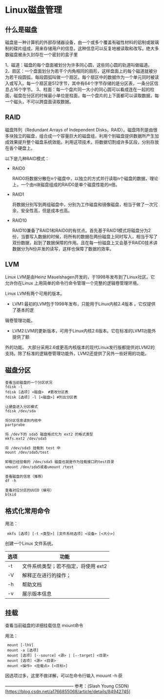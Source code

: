 # Linux磁盘管理

## 什么是磁盘

磁盘是一种计算机的外部存储器设备，由一个或多个覆盖有磁性材料的铝制或玻璃制的碟片组成，用来存储用户的信息，这种信息可以反复地被读取和改写。绝大多数磁盘被永久封存在一个密封的盒子里

1、磁道：磁盘的每个盘面被划分为许多同心圆，这些同心圆的轨道叫做磁道。
2、扇区：一个盘面划分为若干个内角相同的扇形，这样盘面上的每个磁道就被分为若干段圆弧，每段圆弧叫做一个扇区。每个扇区中的数据作为一个单元同时被读入或写入。每一个扇区是512字节，其中有64个字节存储的是分区表，一条分区信息占16个字节。
3、柱面：每一个盘片同一大小的同心圆可以看成连在一起的柱面，磁盘在分区的时候最小单位是柱面，每一个盘片的上下面都可以读取数据，每一个磁头，不可以跨盘面读取数据。

## RAID

磁盘阵列（Redundant Arrays of Independent Disks，RAID）。磁盘阵列是由很多块独立的磁盘，组合成一个容量巨大的磁盘组，利用个别磁盘提供数据所产生加成效果提升整个磁盘系统效能。利用这项技术，将数据切割成许多区段，分别存放在各个硬盘上。

以下是几种RAID模式：

- RAID0

  RAID0将数据分散在n个磁盘中，以独立的方式并行读取n个磁盘的数据，理论上，一个由n块磁盘组成的RAID0是单个磁盘性能的n倍。

- RAID1

  将数据分别写到两组磁盘中，分别为工作磁盘和镜像磁盘，相当于做了一次冗余，安全性高，但是成本也高。

- RAID10

  RAID10兼备了RAID1和RAID0的有优点。首先基于RAID1模式将磁盘分为2份，当要写入数据的时候，将所有的数据在两份磁盘上同时写入，相当于写了双份数据，起到了数据保障的作用。且在每一份磁盘上又会基于RAID0技术讲数据分为N份并发的读写，这样也保障了数据的效率。

## LVM

Linux LVM是由Heinz Mauelshagen开发的，于1998年发布到了Linux社区。它允许你在Linux 上用简单的命令行命令管理一个完整的逻辑卷管理环境。

Linux LVM有两个可用的版本。

* LVM1:最初的LVM包于1998年发布，只能用于Linux内核2.4版本 。它仅提供了基本的逻

辑卷管理功能。

* LVM2:LVM的更新版本，可用于Linux内核2.6版本。它在标准的LVM1功能外提供了额

外的功能。 大部分采用2.6或更高内核版本的现代Linux发行版都提供对LVM2的支持。除了标准的逻辑卷管理功能外，LVM2还提供了另外一些好用的功能。 

## 磁盘分区

```linux
查看当前磁盘的一个分区状况
fdisk -l
fdisk [选项] <磁盘>  #更改分区表
fdisk [选项] -l [<磁盘>] #列出分区表

让硬盘进入分区模式
fdisk /dev/sda

将分区信息读到内核中
partprobe	

将 /dev下的 sda5 磁盘格式化为 ext2 的格式类型
mkfs.ext2 /dev/sda5	

将 /dev/sda5 挂载到 test 中
mount /dev/sda5/test	

卸载已经挂载的 /dev/sda5 磁盘也就是作为挂载接口的test目录
umount /dev/sda5或者umount /test	

查看磁盘的信息（推荐）
df -h	

查看对应分区的UUID（编号）
blkid
```

## 格式化常用命令

用法：

```
 mkfs [选项] [-t <类型>] [文件系统选项] <设备> [<大小>]
```

创建一个Linux 文件系统。

| 选项 | 功能                                |
| ---- | ----------------------------------- |
| -t   | 文件系统类型；若不指定，将使用 ext2 |
| -V   | 解释正在进行的操作；                |
| -h   | 帮助文档                            |
| -v   | 展示版本信息                        |

## 挂载

查看当前磁盘的详细挂载信息 mount命令

用法：

```
 mount [-lhV]
 mount -a [选项]
 mount [选项] [--source] <源> | [--target] <目录>
 mount [选项] <源> <目录>
 mount <操作> <挂载点> [<目标>]
```

因选项过多，这里不做详解，可以在命令行输入 mouunt -h 获







————————————————
参考：(Slash Young CSDN)[https://blog.csdn.net/a1766855068/article/details/84942745]

